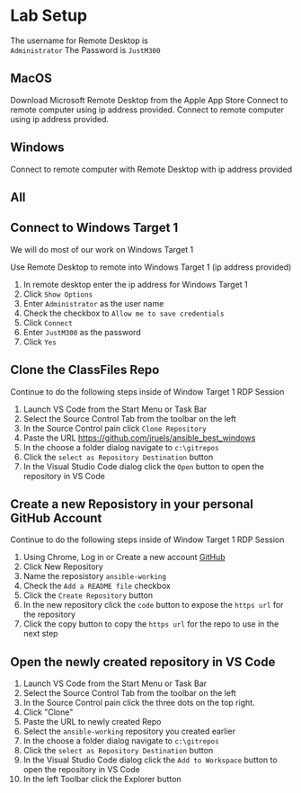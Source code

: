 # Lab Setup 
The username for Remote Desktop is    
`Administrator`
The Password is
`JustM300`

## MacOS 
Download Microsoft Remote Desktop from the Apple App Store Connect to remote computer using ip address provided.
Connect to remote computer using ip address provided.

## Windows 
Connect to remote computer with Remote Desktop with ip address provided

## All

## Connect to Windows Target 1

We will do most of our work on Windows Target 1

Use Remote Desktop to remote into Windows Target 1 (ip address provided)

  1. In remote desktop enter the ip address for Windows Target 1
  2. Click `Show Options`
  3. Enter `Administrator` as the user name
  1. Check the checkbox to `Allow me to save credentials`
  4. Click `Connect`
  5. Enter `JustM300` as the password
  6. Click `Yes`

## Clone the ClassFiles Repo

Continue to do the following steps inside of Window Target 1 RDP Session

  1. Launch VS Code from the Start Menu or Task Bar
  1. Select the Source Control Tab from the toolbar on the left
  1. In the Source Control pain click `Clone Repository`
  1. Paste the URL https://github.com/jruels/ansible_best_windows
  1. In the choose a folder dialog navigate to `c:\gitrepos`
  1. Click the `select as Repository Destination` button
  1. In the Visual Studio Code dialog click the `Open` button to open the repository in VS Code

## Create a new Reposistory in your personal GitHub Account

Continue to do the following steps inside of Window Target 1 RDP Session

  1. Using Chrome, Log in or Create a new account [GitHub](https://github.com/)
  1. Click New Repository
  1. Name the reposistory `ansible-working`
  1. Check the `Add a README file` checkbox
  1. Click the `Create Repository` button
  1. In the new repository click the `code` button to expose the `https url` for the repository
  1. Click the copy button to copy the `https url` for the repo to use in the next step

## Open the newly created repository in VS Code

  1. Launch VS Code from the Start Menu or Task Bar
  1. Select the Source Control Tab from the toolbar on the left
  1. In the Source Control pain click the three dots on the top right. 
  2. Click "Clone"
  3. Paste the URL to newly created Repo
  5. Select the `ansible-working` repository you created earlier
  6. In the choose a folder dialog navigate to `c:\gitrepos`
  7. Click the `select as Repository Destination` button
  8. In the Visual Studio Code dialog click the `Add to Workspace` button to open the repository in VS Code
  9. In the left Toolbar click the Explorer button


